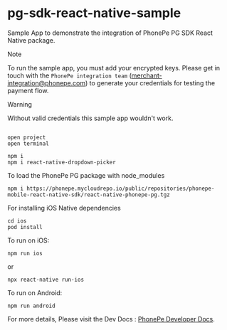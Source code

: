 # pg-sdk-react-native-sample
Sample App to demonstrate the integration of PhonePe PG SDK React Native package.

> [!NOTE]
> To run the sample app, you must add your encrypted keys. Please get in touch with the ```PhonePe integration team``` (merchant-integration@phonepe.com) to generate your credentials for testing the payment flow.

> [!WARNING]  
> Without valid credentials this sample app wouldn't work.

```

open project
open terminal
```
```
npm i
npm i react-native-dropdown-picker
```

To load the PhonePe PG package with node_modules
```
npm i https://phonepe.mycloudrepo.io/public/repositories/phonepe-mobile-react-native-sdk/react-native-phonepe-pg.tgz
```

For installing iOS Native dependencies
```
cd ios
pod install
```


To run on iOS:
```
npm run ios
```
or
```
npx react-native run-ios
```

To run on Android:
```
npm run android
```

For more details, Please visit the Dev Docs : [PhonePe Developer Docs](https://github.com/PhonePe/pg-sdk-react-native-sample/).

